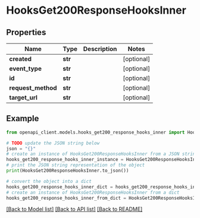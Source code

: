 # HooksGet200ResponseHooksInner


## Properties

Name | Type | Description | Notes
------------ | ------------- | ------------- | -------------
**created** | **str** |  | [optional] 
**event_type** | **str** |  | [optional] 
**id** | **str** |  | [optional] 
**request_method** | **str** |  | [optional] 
**target_url** | **str** |  | [optional] 

## Example

```python
from openapi_client.models.hooks_get200_response_hooks_inner import HooksGet200ResponseHooksInner

# TODO update the JSON string below
json = "{}"
# create an instance of HooksGet200ResponseHooksInner from a JSON string
hooks_get200_response_hooks_inner_instance = HooksGet200ResponseHooksInner.from_json(json)
# print the JSON string representation of the object
print(HooksGet200ResponseHooksInner.to_json())

# convert the object into a dict
hooks_get200_response_hooks_inner_dict = hooks_get200_response_hooks_inner_instance.to_dict()
# create an instance of HooksGet200ResponseHooksInner from a dict
hooks_get200_response_hooks_inner_from_dict = HooksGet200ResponseHooksInner.from_dict(hooks_get200_response_hooks_inner_dict)
```
[[Back to Model list]](../README.md#documentation-for-models) [[Back to API list]](../README.md#documentation-for-api-endpoints) [[Back to README]](../README.md)



